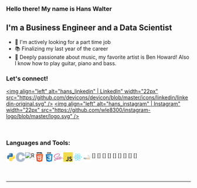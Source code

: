 ### Hello there! My name is Hans Walter 

## I'm a Business Engineer and a Data Scientist

- 🔭 I'm actively looking for a part time job
- 📚 Finalizing my last year of the career
- 🎵 Deeply passionate about music, my favorite artist is Ben Howard! Also I know how to play guitar, piano and bass.

### Let's connect!

[<img align="left" alt="hans_linkedin" | LinkedIn" width="22px" src="https://github.com/devicons/devicon/blob/master/icons/linkedin/linkedin-original.svg" />][linkedin]
[<img align="left" alt="hans_instagram" | Instagram" width="22px" src="https://github.com/wle8300/instagram-logo/blob/master/logo.svg" />][instagram]

<br />

### Languages and Tools:

[<img align="left" alt="Python" width="26px" src="https://github.com/devicons/devicon/blob/master/icons/python/python-original.svg" />]
[<img align="left" alt="C" width="26px" src="https://github.com/devicons/devicon/blob/master/icons/c/c-original.svg" />]
[<img align="left" alt="R" width="26px" src="https://github.com/abranhe/programming-languages-logos/blob/master/src/r/r_64x64.png" />]
[<img align="left" alt="HTML5" width="26px" src="https://raw.githubusercontent.com/github/explore/80688e429a7d4ef2fca1e82350fe8e3517d3494d/topics/html/html.png" />]
[<img align="left" alt="CSS3" width="26px" src="https://raw.githubusercontent.com/github/explore/80688e429a7d4ef2fca1e82350fe8e3517d3494d/topics/css/css.png" />]
[<img align="left" alt="Sass" width="26px" src="https://raw.githubusercontent.com/github/explore/80688e429a7d4ef2fca1e82350fe8e3517d3494d/topics/sass/sass.png" />]
[<img align="left" alt="JavaScript" width="26px" src="https://raw.githubusercontent.com/github/explore/80688e429a7d4ef2fca1e82350fe8e3517d3494d/topics/javascript/javascript.png" />]
[<img align="left" alt="React" width="26px" src="https://raw.githubusercontent.com/github/explore/80688e429a7d4ef2fca1e82350fe8e3517d3494d/topics/react/react.png" />]
[<img align="left" alt="MySQL" width="26px" src="https://raw.githubusercontent.com/github/explore/80688e429a7d4ef2fca1e82350fe8e3517d3494d/topics/mysql/mysql.png" />]

<br />
<br />

---

[instagram]: https://instagram.com/hans_walter
[linkedin]: https://linkedin.com/in/hans-walter